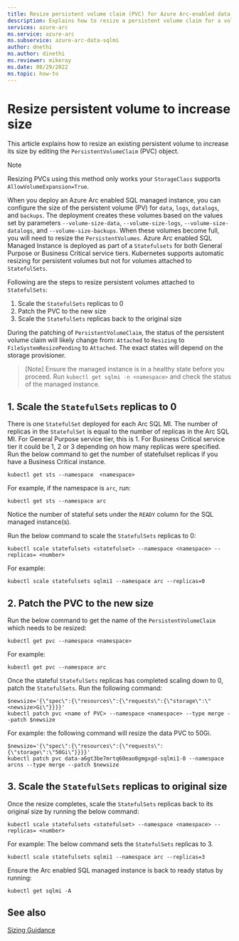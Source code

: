 ```yaml
---
title: Resize persistent volume claim (PVC) for Azure Arc-enabled data services volume
description: Explains how to resize a persistent volume claim for a volume used for Azure Arc-enabled data services.
services: azure-arc
ms.service: azure-arc
ms.subservice: azure-arc-data-sqlmi
author: dnethi
ms.author: dinethi
ms.reviewer: mikeray
ms.date: 08/29/2022
ms.topic: how-to
---
```


# Resize persistent volume to increase size

This article explains how to resize an existing persistent volume to increase its size by editing the `PersistentVolumeClaim` (PVC) object. 

> [!NOTE]
> Resizing PVCs using this method only works your `StorageClass` supports `AllowVolumeExpansion=True`.

When you deploy an Azure Arc enabled SQL managed instance, you can configure the size of the persistent volume (PV) for `data`, `logs`, `datalogs`, and `backups`. The deployment creates these volumes based on the values set by parameters `--volume-size-data`, `--volume-size-logs`, `--volume-size-datalogs`, and `--volume-size-backups`. When these volumes become full, you will need to resize the `PersistentVolumes`. Azure Arc enabled SQL Managed Instance is deployed as part of a `Statefulsets` for both General Purpose or Business Critical service tiers. Kubernetes supports automatic resizing for persistent volumes but not for volumes attached to `StatefulSets`. 

Following are the steps to resize persistent volumes attached to `StatefulSets`: 

1. Scale the `StatefulSets` replicas to 0
2. Patch the PVC to the new size
3. Scale the `StatefulSets` replicas back to the original size

During the patching of `PersistentVolumeClaim`, the status of the persistent volume claim will likely change from: `Attached` to `Resizing` to `FileSystemResizePending` to `Attached`. The exact states will depend on the storage provisioner. 

> [Note]
> Ensure the managed instance is in a healthy state before you proceed. Run `kubectl get sqlmi -n <namespace>` and check the status of the managed instance.

## 1. Scale the `StatefulSets` replicas to 0

There is one `StatefulSet` deployed for each Arc SQL MI. The number of replicas in the `StatefulSet` is equal to the number of replicas in the Arc SQL MI. For General Purpose service tier, this is 1. For Business Critical service tier it could be 1, 2 or 3 depending on how many replicas were specified. Run the below command to get the number of statefulset replicas if you have a Business Critical instance. 

```console
kubectl get sts --namespace  <namespace>
```

For example, if the namespace is `arc`, run:

```console
kubectl get sts --namespace arc
```

Notice the number of stateful sets under the `READY` column for the SQL managed instance(s).

Run the below command to scale the `StatefulSets` replicas to 0:

```console
kubectl scale statefulsets <statefulset> --namespace <namespace> --replicas= <number>
```

For example:

```console
kubectl scale statefulsets sqlmi1 --namespace arc --replicas=0
```

## 2. Patch the PVC to the new size

Run the below command to get the name of the `PersistentVolumeClaim` which needs to be resized:

```console
kubectl get pvc --namespace <namespace>
```

For example:

```console
kubectl get pvc --namespace arc
```


Once the stateful `StatefulSets` replicas has completed scaling down to 0, patch the  `StatefulSets`. Run the following command:

```console
$newsize='{\"spec\":{\"resources\":{\"requests\":{\"storage\":\"<newsize>Gi\"}}}}'
kubectl patch pvc <name of PVC> --namespace <namespace> --type merge --patch $newsize
```

For example: the following command will resize the data PVC to 50Gi. 

```console
$newsize='{\"spec\":{\"resources\":{\"requests\":{\"storage\":\"50Gi\"}}}}'
kubectl patch pvc data-a6gt3be7mrtq60eao0gmgxgd-sqlmi1-0 --namespace arcns --type merge --patch $newsize
```

## 3. Scale the `StatefulSets` replicas to original size

Once the resize completes, scale the `StatefulSets` replicas back to its original size by running the below command:

```console
kubectl scale statefulsets <statefulset> --namespace <namespace> --replicas= <number>
```

For example: The below command sets the `StatefulSets` replicas to 3.

```
kubectl scale statefulsets sqlmi1 --namespace arc --replicas=3
```
Ensure the Arc enabled SQL managed instance is back to ready status by running:

```console
kubectl get sqlmi -A
```

## See also

[Sizing Guidance](sizing-guidance.md)
